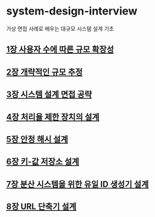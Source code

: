 # system-design-interview
 가상 면접 사례로 배우는 대규모 시스템 설계 기초 

## [1장 사용자 수에 따른 규모 확장성](./chap01/1장%20사용자%20수에%20따른%20규모%20확장성.md)

## [2장 개략적인 규모 추정](./chap02/개략적인%20규모%20추정.md)

## [3장 시스템 설계 면접 공략](./chap03/시스템%20설계%20면접%20공략법.md)

## [4장 처리율 제한 장치의 설계](./chap04/처리율%20제한%20장치의%20설계.md)

## [5장 안정 해시 설계](./chap05/안정%20해시%20설계.md)

## [6장 키-값 저장소 설계](./chap06/키-값%20저장소%20설계.md)

## [7장 분산 시스템을 위한 유일 ID 생성기 설계](./chap07/분산%20시스템을%20위한%20유일%20ID%20생성기%20설계.md)

## [8장 URL 단축기 설계](./chap08/URL%20단축기%20설계.md)
